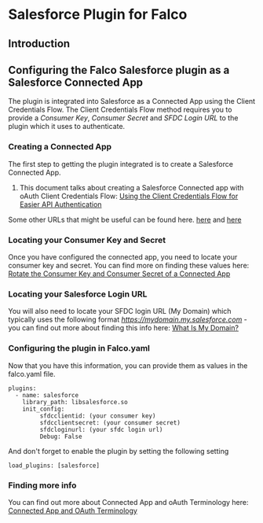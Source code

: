 # Salesforce Plugin for Falco

## Introduction


## Configuring the Falco Salesforce plugin as a Salesforce Connected App
The plugin is integrated into Salesforce as a Connected App using the Client Credentials Flow. The Client Credentials Flow method requires you to provide a *Consumer Key*, *Consumer Secret* and *SFDC Login URL* to the plugin which it uses to authenticate. 

### Creating a Connected App
The first step to getting the plugin integrated is to create a Salesforce Connected App.

1. This document talks about creating a Salesforce Connected app with oAuth Client Credentials Flow:
[Using the Client Credentials Flow for Easier API Authentication](https://developer.salesforce.com/blogs/2023/03/using-the-client-credentials-flow-for-easier-api-authentication)

Some other URLs that might be useful can be found here. [here](https://help.salesforce.com/s/articleView?id=sf.ev_relay_create_connected_app.htm&type=5) and [here](https://help.salesforce.com/s/articleView?id=sf.connected_app_client_credentials_setup.htm&type=5)

### Locating your Consumer Key and Secret
Once you have configured the connected app, you need to locate your consumer key and secret.  You can find more on finding these values here: [Rotate the Consumer Key and Consumer Secret of a Connected App](https://help.salesforce.com/s/articleView?id=sf.connected_app_rotate_consumer_details.htm&type=) 

### Locating your Salesforce Login URL
You will also need to locate your SFDC login URL (My Domain) which typically uses the following format *https://mydomain.my.salesforce.com* - you can find out more about finding this info here: [What Is My Domain?](https://help.salesforce.com/s/articleView?id=sf.faq_domain_name_what.htm&type=5)

### Configuring the plugin in Falco.yaml
Now that you have this information, you can provide them as values in the falco.yaml file.
```
plugins:
  - name: salesforce
    library_path: libsalesforce.so
    init_config:
         sfdcclientid: (your consumer key)
         sfdcclientsecret: (your consumer secret)
         sfdcloginurl: (your sfdc login url)
         Debug: False
```
And don't forget to enable the plugin by setting the following setting
```
load_plugins: [salesforce]
```

### Finding more info
You can find out more about Connected App and oAuth Terminology here: [Connected App and OAuth Terminology](https://help.salesforce.com/s/articleView?id=sf.remoteaccess_terminology.htm&type=5)
